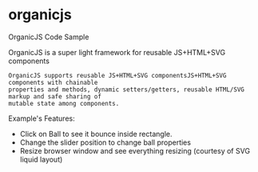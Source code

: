 organicjs
=========

OrganicJS Code Sample

 OrganicJS is a super light framework for reusable JS+HTML+SVG components

    OrganicJS supports reusable JS+HTML+SVG componentsJS+HTML+SVG components with chainable
    properties and methods, dynamic setters/getters, reusable HTML/SVG markup and safe sharing of
    mutable state among components.

Example's Features: 

- Click on Ball to see it bounce inside rectangle.
- Change the slider position to change ball properties
- Resize browser window and see everything resizing (courtesy of SVG liquid layout)

